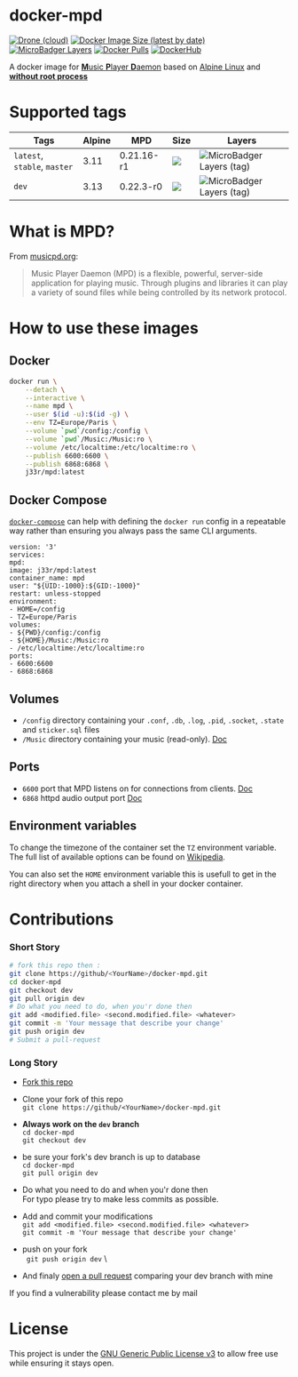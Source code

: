 # docker-mpd
[![Drone (cloud)](https://img.shields.io/drone/build/jee-r/docker-mpd?&style=flat-square)](https://cloud.drone.io/jee-r/docker-mpd)
[![Docker Image Size (latest by date)](https://img.shields.io/docker/image-size/j33r/mpd?style=flat-square)](https://microbadger.com/images/j33r/mpd)
[![MicroBadger Layers](https://img.shields.io/microbadger/layers/j33r/mpd?style=flat-square)](https://microbadger.com/images/j33r/mpd)
[![Docker Pulls](https://img.shields.io/docker/pulls/j33r/mpd?style=flat-square)](https://hub.docker.com/r/j33r/mpd)
[![DockerHub](https://shields.io/badge/Dockerhub-j33r/php%E2%88%92fpm-%232496ED?logo=docker&style=flat-square)](https://hub.docker.com/r/j33r/mpd)


A docker image for [**M**usic **P**layer **D**aemon](https://www.musicpd.org) based on [Alpine Linux](https://alpinelinux.org) and **[without root process](https://docs.docker.com/develop/develop-images/dockerfile_best-practices/#user)**

# Supported tags

| Tags | Alpine | MPD | Size | Layers |
|-|-|-|-|-|
| `latest`, `stable`, `master` | 3.11 | 0.21.16-r1 | ![](https://img.shields.io/docker/image-size/j33r/mpd/latest?style=flat-square) | ![MicroBadger Layers (tag)](https://img.shields.io/microbadger/layers/j33r/mpd/latest?style=flat-square) |
| `dev` | 3.13 | 0.22.3-r0 | ![](https://img.shields.io/docker/image-size/j33r/dev/dev?style=flat-square) | ![MicroBadger Layers (tag)](https://img.shields.io/microbadger/layers/j33r/mpd/dev?style=flat-square) |

# What is MPD?

From [musicpd.org](https://www.musicpd.org):

> Music Player Daemon (MPD) is a flexible, powerful, server-side application for playing music. Through plugins and libraries it can play a variety of sound files while being controlled by its network protocol.

# How to use these images

## Docker
```bash
docker run \
    --detach \
    --interactive \
    --name mpd \
    --user $(id -u):$(id -g) \
    --env TZ=Europe/Paris \
    --volume `pwd`/config:/config \
    --volume `pwd`/Music:/Music:ro \
    --volume /etc/localtime:/etc/localtime:ro \
    --publish 6600:6600 \
    --publish 6868:6868 \
    j33r/mpd:latest
```    

## Docker Compose

[`docker-compose`](https://docs.docker.com/compose/) can help with defining the `docker run` config in a repeatable way rather than ensuring you always pass the same CLI arguments.

```
version: '3'
services:
mpd:
image: j33r/mpd:latest
container_name: mpd
user: "${UID:-1000}:${GID:-1000}"
restart: unless-stopped
environment:
- HOME=/config
- TZ=Europe/Paris
volumes:
- ${PWD}/config:/config
- ${HOME}/Music:/Music:ro
- /etc/localtime:/etc/localtime:ro
ports:
- 6600:6600
- 6868:6868
```

## Volumes

* `/config` directory containing your `.conf`, `.db`, `.log`, `.pid`, `.socket`, `.state` and `sticker.sql` files
* `/Music` directory containing your music (read-only). [Doc](https://www.musicpd.org/doc/html/user.html#configuring-the-music-directory)


## Ports

* `6600` port that MPD listens on for connections from clients. [Doc](https://www.musicpd.org/doc/html/user.html#listeners)
* `6868` httpd audio output port [Doc](https://www.musicpd.org/doc/html/plugins.html#httpd)


## Environment variables

To change the timezone of the container set the `TZ` environment variable. The full list of available options can be found on [Wikipedia](https://en.wikipedia.org/wiki/List_of_tz_database_time_zones).

You can also set the `HOME` environment variable this is usefull to get in the right directory when you attach a shell in your docker container.


# Contributions

### Short Story
```bash
# fork this repo then :
git clone https://github/<YourName>/docker-mpd.git
cd docker-mpd
git checkout dev
git pull origin dev
# Do what you need to do, when you'r done then
git add <modified.file> <second.modified.file> <whatever>
git commit -m 'Your message that describe your change'
git push origin dev
# Submit a pull-request
```
### Long Story
* [Fork this repo](https://duckduckgo.com/?q=how+fork+a+git+repository)

* Clone your fork of this repo \
  `git clone https://github/<YourName>/docker-mpd.git`

* **Always work on the `dev`  branch** \
    `cd docker-mpd` \
    `git checkout dev`

* be sure your fork's dev branch is up to database \
  `cd docker-mpd` \
  `git pull origin dev`

* Do what you need to do and when you'r done then \
  For typo please try to make less commits as possible.

* Add and commit your modifications \
  `git add <modified.file> <second.modified.file> <whatever>` \
  `git commit -m 'Your message that describe your change'`

* push on your fork \
  ` git push origin dev` \

* And finaly [open a pull request](https://github.com/jee-r/docker-mpd/compare) comparing your dev branch with mine

If you find a vulnerability please contact me by mail  

# License

This project is under the [GNU Generic Public License v3](https://github.com/jee-r/docker-mpd/blob/master/LICENSE) to allow free use while ensuring it stays open.
